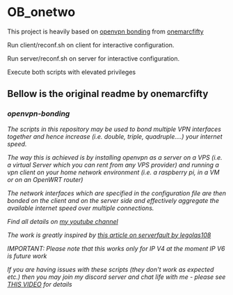 # OB_onetwo
This project is heavily based on [openvpn bonding](https://github.com/onemarcfifty/openvpn-bonding) from [onemarcfifty](https://github.com/onemarcfifty)

Run client/reconf.sh on client for interactive configuration.

Run server/reconf.sh on server for interactive configuration.

Execute both scripts with elevated privileges

## Bellow is the original readme by onemarcfifty

### _openvpn-bonding_
_The scripts in this repository may be used to bond multiple VPN interfaces together and hence increase (i.e. double, triple, quadruple....) your internet speed._

_The way this is achieved is by installing openvpn as a server on a VPS (i.e. a virtual Server which you can rent from any VPS provider) and running a vpn client on your home network environment (i.e. a raspberry pi, in a VM or on an OpenWRT router)_

_The network interfaces which are specified in the configuration file are then bonded on the client and on the server side and effectively aggregate the available internet speed over multiple connections._

_Find all details on [my youtube channel](https://www.youtube.com/channel/UCG5Ph9Mm6UEQLJJ-kGIC2AQ)_

_The work is greatly inspired by [this article on serverfault by legolas108](https://serverfault.com/questions/977589/how-to-bond-two-multiple-internet-connections-for-increased-speed-and-failover)_

_IMPORTANT: Please note that this works only for IP V4 at the moment_
_IP V6 is future work_

_If you are having issues with these scripts (they don't work as expected etc.) then you may join my discord server and chat life with me - please see [THIS VIDEO](https://youtu.be/VouCBt1NTjw) for details_
